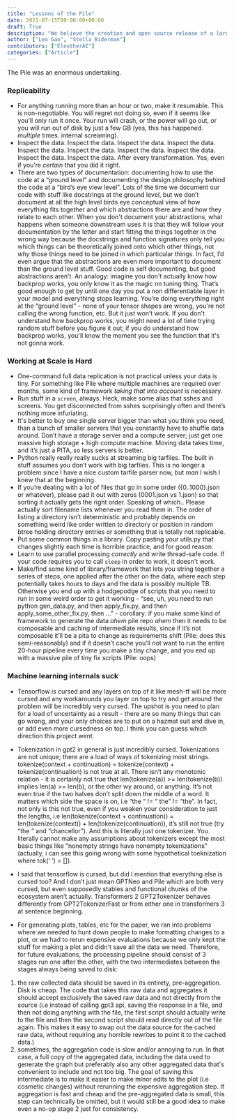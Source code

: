 ```yaml
---
title: "Lessons of the Pile"
date: 2021-07-15T00:00:00+00:00
draft: True
description: "We believe the creation and open source release of a large language model is a net good to AI safety. We explain why."
author: ["Leo Gao", "Stella Biderman"]
contributors: ["EleutherAI"]
categories: ["Article"]
---
```


The Pile was an enormous undertaking.

### Replicability
- For anything running more than an hour or two, make it resumable. This is non-negotiable. You will regret not doing so, even if it seems like you’ll only run it once. Your run will crash, or the power will go out, or you will run out of disk by just a few GB (yes, this has happened. *multiple* times. internal screaming). 
- Inspect the data. Inspect the data. Inspect the data. Inspect the data. Inspect the data. Inspect the data. Inspect the data. Inspect the data. Inspect the data. Inspect the data. After every transformation. Yes, even if you’re *certain* that you did it right. 
- There are two types of documentation: documenting how to use the code at a “ground level” and documenting the design philosophy behind the code at a “bird’s eye view level”. Lots of the time we document our code with stuff like docstrings at the ground level, but we don’t document at all the high level birds eye conceptual view of how everything fits together and which abstractions there are and how they relate to each other. When you don't document your abstractions, what happens when someone downstream uses it is that they will follow your documentation by the letter and start fitting the things together in the wrong way because the docstrings and function signatures only tell you which things can be theoretically joined onto which other things, not *why* those things need to be joined in which particular things. In fact, I’d even argue that the abstractions are even more important to document than the ground level stuff. Good code is self documenting, but good abstractions aren’t. An analogy: imagine you don't actually know how backprop works, you only know it as the magic nn tuning thing. That’s good enough to get by until one day you put a non differentiable layer in your model and everything stops learning. You’re doing everything right at the “ground level” - none of your tensor shapes are wrong, you're not calling the wrong function, etc. But it just won’t work. If you don't understand how backprop works, you might need a lot of time trying random stuff before you figure it out; if you do understand how backprop works, you'll know the moment you see the function that it's not gonna work.

### Working at Scale is Hard
- One-command full data replication is not practical unless your data is tiny. For something like Pile where multiple machines are required over months, some kind of framework *taking that into account* is necessary.
- Run stuff in a `screen`, always. Heck, make some alias that sshes and screens. You get disconnected from sshes surprisingly often and there’s nothing more infuriating. 
- It's better to buy one single server bigger than what you think you need, than a bunch of smaller servers that you constantly have to shuffle data around. Don’t have a storage server and a compute server; just get one massive high storage + high compute machine. Moving data takes time, and it’s just a PITA, so less servers is better. 
- Python really really really sucks at streaming big tarfiles. The built in stuff assumes you don’t work with big tarfiles. This is no longer a problem since I have a nice custom tarfile parser now, but *man* I wish I knew that at the beginning.
- If you’re dealing with a lot of files that go in some order ({0..1000}.json or whatever), please pad it out with zeros (0001.json vs 1.json) so that sorting it actually gets the right order. Speaking of which.. Please actually sort filename lists whenever you read them in. The order of listing a directory isn’t deterministic and probably depends on something weird like order written to directory or position in random btree holding directory entries or something that is totally not replicable. 
- Put some common things in a library. Copy pasting your utils.py that changes slightly each time is horrible practice, and for good reason.
- Learn to use parallel processing *correctly* and write thread-safe code. If your code requires you to call `sleep` in order to work, it doesn't work.
- Make/find some kind of library/framework that lets you string together a series of steps, one applied after the other on the data, where each step potentially takes hours to days and the data is possibly multiple TB. Otherwise you end up with a hodgepodge of scripts that you need to run in some weird order to get it working - “see, uh, you need to run python gen_data.py, and then apply_fix.py, and then apply_some_other_fix.py, then ...” - corollary: if you make some kind of framework to generate the data *ahem* pile repo *ahem* then it needs to be composable and caching of intermediate results, since if it’s not composable it’ll be a pita to change as requirements shift (Pile: does this semi-reasonably) and if it doesn’t cache you’ll not want to run the entire 20-hour pipeline every time you make a tiny change, and you end up with a massive pile of tiny fix scripts (Pile: oops) 


### Machine learning internals suck
- Tensorflow is cursed and any layers on top of it like mesh-tf will be more cursed and any workarounds you layer on top to try and get around the problem will be incredibly very cursed. The upshot is you need to plan for a load of uncertainty as a result - there are so many things that can go wrong, and your only choices are to put on a hazmat suit and dive in, or add even more cursedness on top. I think you can guess which direction this project went. 
- Tokenization in gpt2 in general is just incredibly cursed. Tokenizations are not unique; there are a load of ways of tokenizing most strings. tokenize(context + continuation) = tokenize(context) + tokenize(continuation) is not true at all. There isn’t any monotonic relation - it is certainly not true that len(tokenize(a)) >= len(tokenize(b)) implies len(a) >= len(b), or the other wy around, or anything. It’s not even true if the two halves don’t split down the middle of a word. It matters which side the space is on, i.e “the “ != “ the” != “the”. In fact, not only is this not true, even if you weaken your consideration to just the lengths, i.e len(tokenize(context + continuation)) = len(tokenize(context)) + len(tokenize(continuation)), it’s still not true (try “the ” and “chancellor”). And this is literally just one tokenizer. You literally cannot make any assumptions about tokenizers except the most basic things like “nonempty strings have nonempty tokenizations” (actually, i can see this going wrong with some hypothetical toeknization where tok(‘ ‘) = []). 
- I said that tensorflow is cursed, but did I mention that everything else is cursed too? And I don’t just mean GPTNeo and Pile which are both very cursed, but even supposedly stables and functional chunks of the ecosystem aren’t actually. Transformers 2 GPT2Tokenizer behaves differently from GPT2TokenizerFast or from either one in transformers 3 at sentence beginning. 

- For generating plots, tables, etc for the paper, we ran into problems where we needed to hunt down people to make formatting changes to a plot, or we had to rerun expensive evaluations because we only kept the stuff for making a plot and didn't save all the data we need. Therefore, for future evaluations, the processing pipeline should consist of 3 stages run one after the other, with the two intermediates between the stages always being saved to disk:
1. the raw collected data should be saved in its entirety, pre-aggregation. Disk is cheap. The code that takes this raw data and aggregates it should accept exclusively the saved raw data and not directly from the source (i.e instead of calling gpt3 api, saving the response in a file, and then not doing anything with the file, the first script should actually write to the file and then the second script should read directly out of the file again. This makes it easy to swap out the data source for the cached raw data, without requiring any horrible rewrites to point it to the cached data.)
2. sometimes, the aggregation code is slow and/or annoying to run. In that case, a full copy of the aggregated data, including the data used to generate the graph but preferably also any other aggregated data that's convenient to include and not too big. The goal of saving this intermediate is to make it easier to make minor edits to the plot (i.e cosmetic changes) without rerunning the expensive aggregation step. If aggregation is fast and cheap and the pre-aggregated data is small, this step can technically be omitted, but it would still be a good idea to make even a no-op stage 2 just for consistency.
